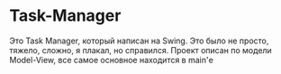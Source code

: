 # Task-Manager

Это Task Manager, который написан на Swing. Это было не просто, тяжело, сложно, я плакал, но справился. Проект описан по модели Model-View, все самое основное находится в main'е
